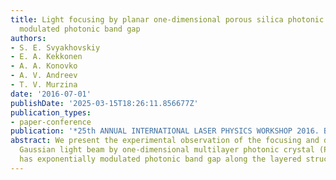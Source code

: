 ```yaml
---
title: Light focusing by planar one-dimensional porous silica photonic crystals with
  modulated photonic band gap
authors:
- S. E. Svyakhovskiy
- E. A. Kekkonen
- A. A. Konovko
- A. V. Andreev
- T. V. Murzina
date: '2016-07-01'
publishDate: '2025-03-15T18:26:11.856677Z'
publication_types:
- paper-conference
publication: '*25th ANNUAL INTERNATIONAL LASER PHYSICS WORKSHOP 2016. Book of Abstract*'
abstract: We present the experimental observation of the focusing and defocusing of
  Gaussian light beam by one-dimensional multilayer photonic crystal (PhC). The PhC
  has exponentially modulated photonic band gap along the layered structure.
---
```

